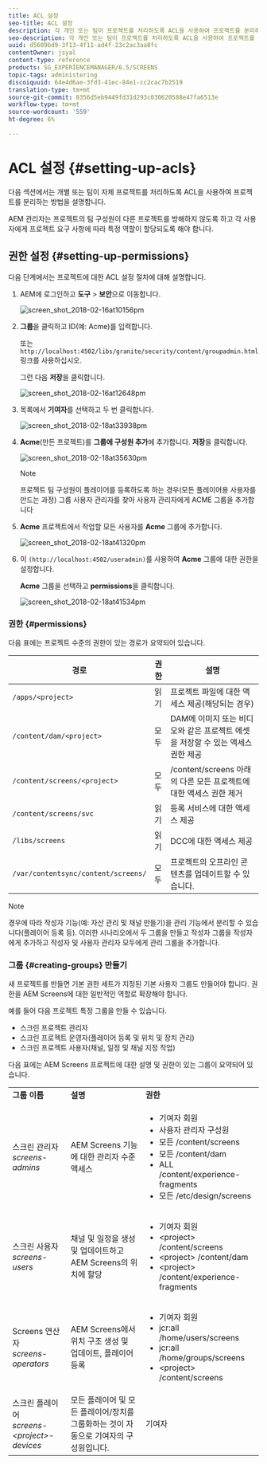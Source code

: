 ```yaml
---
title: ACL 설정
seo-title: ACL 설정
description: 각 개인 또는 팀이 프로젝트를 처리하도록 ACL을 사용하여 프로젝트를 분리하는 방법을 알려면 이 페이지를 따르십시오.
seo-description: 각 개인 또는 팀이 프로젝트를 처리하도록 ACL을 사용하여 프로젝트를 분리하는 방법을 알려면 이 페이지를 따르십시오.
uuid: d5609bd9-3f13-4f11-ad4f-23c2ac3aa8fc
contentOwner: jsyal
content-type: reference
products: SG_EXPERIENCEMANAGER/6.5/SCREENS
topic-tags: administering
discoiquuid: 64e4d6ae-3fd3-41ec-84e1-cc2cac7b2519
translation-type: tm+mt
source-git-commit: 8356d5eb9449fd31d293c030620588e47fa6513e
workflow-type: tm+mt
source-wordcount: '559'
ht-degree: 6%

---
```



# ACL 설정 {#setting-up-acls}

다음 섹션에서는 개별 또는 팀이 자체 프로젝트를 처리하도록 ACL을 사용하여 프로젝트를 분리하는 방법을 설명합니다.

AEM 관리자는 프로젝트의 팀 구성원이 다른 프로젝트를 방해하지 않도록 하고 각 사용자에게 프로젝트 요구 사항에 따라 특정 역할이 할당되도록 해야 합니다.

## 권한 설정 {#setting-up-permissions}

다음 단계에서는 프로젝트에 대한 ACL 설정 절차에 대해 설명합니다.

1. AEM에 로그인하고 **도구** > **보안**&#x200B;으로 이동합니다.

   ![screen_shot_2018-02-16at10156pm](assets/screen_shot_2018-02-16at10156pm.png)

1. **그룹**&#x200B;을 클릭하고 ID(예: Acme)를 입력합니다.

   또는 `http://localhost:4502/libs/granite/security/content/groupadmin.html` 링크를 사용하십시오.

   그런 다음 **저장**&#x200B;을 클릭합니다.

   ![screen_shot_2018-02-16at12648pm](assets/screen_shot_2018-02-16at12648pm.png)

1. 목록에서 **기여자**&#x200B;를 선택하고 두 번 클릭합니다.

   ![screen_shot_2018-02-18at33938pm](assets/screen_shot_2018-02-18at33938pm.png)

1. **Acme**(만든 프로젝트)를 **그룹에 구성원 추가**&#x200B;에 추가합니다. **저장**&#x200B;을 클릭합니다.

   ![screen_shot_2018-02-18at35630pm](assets/screen_shot_2018-02-18at35630pm.png)

   >[!NOTE]
   >
   >프로젝트 팀 구성원이 플레이어를 등록하도록 하는 경우(모든 플레이어용 사용자를 만드는 과정) 그룹 사용자 관리자를 찾아 사용자 관리자에게 ACME 그룹을 추가합니다

1. **Acme** 프로젝트에서 작업할 모든 사용자를 **Acme** 그룹에 추가합니다.

   ![screen_shot_2018-02-18at41320pm](assets/screen_shot_2018-02-18at41320pm.png)

1. 이 `(http://localhost:4502/useradmin)`를 사용하여 **Acme** 그룹에 대한 권한을 설정합니다.

   **Acme** 그룹을 선택하고 **permissions**&#x200B;을 클릭합니다.

   ![screen_shot_2018-02-18at41534pm](assets/screen_shot_2018-02-18at41534pm.png)

### 권한 {#permissions}

다음 표에는 프로젝트 수준의 권한이 있는 경로가 요약되어 있습니다.

| **경로** | **권한** | **설명** |
|---|---|---|
| `/apps/<project>` | 읽기 | 프로젝트 파일에 대한 액세스 제공(해당되는 경우) |
| `/content/dam/<project>` | 모두 | DAM에 이미지 또는 비디오와 같은 프로젝트 에셋을 저장할 수 있는 액세스 권한 제공 |
| `/content/screens/<project>` | 모두 | /content/screens 아래의 다른 모든 프로젝트에 대한 액세스 권한 제거 |
| `/content/screens/svc` | 읽기 | 등록 서비스에 대한 액세스 제공 |
| `/libs/screens` | 읽기 | DCC에 대한 액세스 제공 |
| `/var/contentsync/content/screens/` | 모두 | 프로젝트의 오프라인 콘텐츠를 업데이트할 수 있습니다. |

>[!NOTE]
>
>경우에 따라 작성자 기능(예: 자산 관리 및 채널 만들기)을 관리 기능에서 분리할 수 있습니다(플레이어 등록 등). 이러한 시나리오에서 두 그룹을 만들고 작성자 그룹을 작성자에게 추가하고 작성자 및 사용자 관리자 모두에게 관리 그룹을 추가합니다.

### 그룹 {#creating-groups} 만들기

새 프로젝트를 만들면 기본 권한 세트가 지정된 기본 사용자 그룹도 만들어야 합니다. 권한을 AEM Screens에 대한 일반적인 역할로 확장해야 합니다.

예를 들어 다음 프로젝트 특정 그룹을 만들 수 있습니다.

* 스크린 프로젝트 관리자
* 스크린 프로젝트 운영자(플레이어 등록 및 위치 및 장치 관리)
* 스크린 프로젝트 사용자(채널, 일정 및 채널 지정 작업)

다음 표에는 AEM Screens 프로젝트에 대한 설명 및 권한이 있는 그룹이 요약되어 있습니다.

<table>
 <tbody>
  <tr>
   <td><strong>그룹 이름</strong></td>
   <td><strong>설명</strong></td>
   <td><strong>권한</strong></td>
  </tr>
  <tr>
   <td>스크린 관리자<br /> <em>screens-admins</em></td>
   <td>AEM Screens 기능에 대한 관리자 수준 액세스</td>
   <td>
    <ul>
     <li>기여자 회원</li>
     <li>사용자 관리자 구성원</li>
     <li>모든 /content/screens</li>
     <li>모든 /content/dam</li>
     <li>ALL /content/experience-fragments</li>
     <li>모든 /etc/design/screens</li>
    </ul> </td>
  </tr>
  <tr>
   <td>스크린 사용자<br /> <em>screens-users</em></td>
   <td>채널 및 일정을 생성 및 업데이트하고 AEM Screens의 위치에 할당</td>
   <td>
    <ul>
     <li>기여자 회원</li>
     <li>&lt;project&gt; /content/screens</li>
     <li>&lt;project&gt; /content/dam</li>
     <li>&lt;project&gt; /content/experience-fragments</li>
    </ul> </td>
  </tr>
  <tr>
   <td>Screens 연산자<br /> <em>screens-operators</em></td>
   <td>AEM Screens에서 위치 구조 생성 및 업데이트, 플레이어 등록</td>
   <td>
    <ul>
     <li>기여자 회원</li>
     <li>jcr:all /home/users/screens</li>
     <li>jcr:all /home/groups/screens</li>
     <li>&lt;project&gt; /content/screens</li>
    </ul> </td>
  </tr>
  <tr>
   <td>스크린 플레이어<br /> <em>screens-&lt;project&gt;-devices</em></td>
   <td>모든 플레이어 및 모든 플레이어/장치를 그룹화하는 것이 자동으로 기여자의 구성원입니다.</td>
   <td><p> 기여자</p> </td>
  </tr>
 </tbody>
</table>

